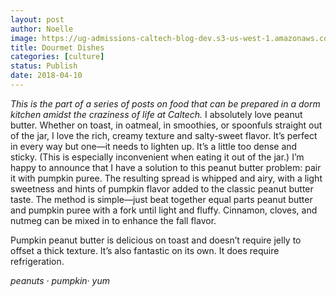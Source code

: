 ```yaml
---
layout: post
author: Noelle
image: https://ug-admissions-caltech-blog-dev.s3-us-west-1.amazonaws.com/old_pictures/caltech_as_it_happens/6a0105349b8251970b01b8d2e77308970c.jpg
title: Dourmet Dishes
categories: [culture]
status: Publish
date: 2018-04-10
---
```


*This is the part of a series of posts on food that can be prepared in a dorm kitchen amidst the craziness of life at Caltech.*
I absolutely love peanut butter. Whether on toast, in oatmeal, in smoothies, or spoonfuls straight out of the jar, I love the rich, creamy texture and salty-sweet flavor. It’s perfect in every way but one—it needs to lighten up. It’s a little too dense and sticky. (This is especially inconvenient when eating it out of the jar.)
I’m happy to announce that I have a solution to this peanut butter problem: pair it with pumpkin puree. The resulting spread is whipped and airy, with a light sweetness and hints of pumpkin flavor added to the classic peanut butter taste. The method is simple—just beat together equal parts peanut butter and pumpkin puree with a fork until light and fluffy. Cinnamon, cloves, and nutmeg can be mixed in to enhance the fall flavor.

Pumpkin peanut butter is delicious on toast and doesn’t require jelly to offset a thick texture. It’s also fantastic on its own. It does require refrigeration.

*peanuts · pumpkin· yum*
